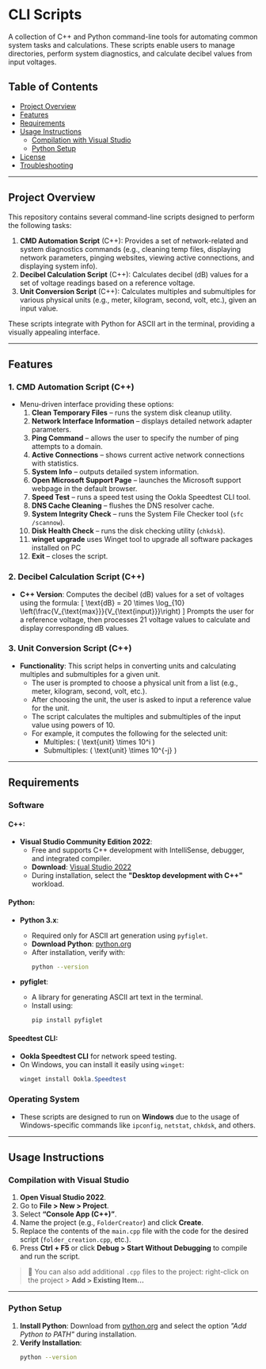 # CLI Scripts

A collection of C++ and Python command-line tools for automating common system tasks and calculations. These scripts enable users to manage directories, perform system diagnostics, and calculate decibel values from input voltages.

## Table of Contents

- [Project Overview](#project-overview)
- [Features](#features)
- [Requirements](#requirements)
- [Usage Instructions](#usage-instructions)  
  - [Compilation with Visual Studio](#compilation-with-visual-studio)
  - [Python Setup](#python-setup)
- [License](#license)
- [Troubleshooting](#troubleshooting)

---

## Project Overview

This repository contains several command-line scripts designed to perform the following tasks:


1. **CMD Automation Script** (C++): Provides a set of network-related and system diagnostics commands (e.g., cleaning temp files, displaying network parameters, pinging websites, viewing active connections, and displaying system info).
2. **Decibel Calculation Script** (C++): Calculates decibel (dB) values for a set of voltage readings based on a reference voltage.
3. **Unit Conversion Script** (C++): Calculates multiples and submultiples for various physical units (e.g., meter, kilogram, second, volt, etc.), given an input value.

These scripts integrate with Python for ASCII art in the terminal, providing a visually appealing interface.

---

## Features

### 1. CMD Automation Script (C++)
- Menu-driven interface providing these options:  
  1. **Clean Temporary Files** – runs the system disk cleanup utility.  
  2. **Network Interface Information** – displays detailed network adapter parameters.  
  3. **Ping Command** – allows the user to specify the number of ping attempts to a domain.  
  4. **Active Connections** – shows current active network connections with statistics.  
  5. **System Info** – outputs detailed system information.  
  6. **Open Microsoft Support Page** – launches the Microsoft support webpage in the default browser.  
  7. **Speed Test** – runs a speed test using the Ookla Speedtest CLI tool.  
  8. **DNS Cache Cleaning** – flushes the DNS resolver cache.  
  9. **System Integrity Check** – runs the System File Checker tool (`sfc /scannow`).  
  10. **Disk Health Check** – runs the disk checking utility (`chkdsk`).
  11. **winget upgrade** uses Winget tool to upgrade all software packages  installed on PC  
  12. **Exit** – closes the script.

### 2. Decibel Calculation Script (C++)
- **C++ Version**: Computes the decibel (dB) values for a set of voltages using the formula:
  \[
  \text{dB} = 20 \times \log_{10} \left(\frac{V_{\text{max}}}{V_{\text{input}}}\right)
  \]
  Prompts the user for a reference voltage, then processes 21 voltage values to calculate and display corresponding dB values.

### 3. Unit Conversion Script (C++)
- **Functionality**: This script helps in converting units and calculating multiples and submultiples for a given unit.
  - The user is prompted to choose a physical unit from a list (e.g., meter, kilogram, second, volt, etc.).
  - After choosing the unit, the user is asked to input a reference value for the unit.
  - The script calculates the multiples and submultiples of the input value using powers of 10.
  - For example, it computes the following for the selected unit:
    - Multiples: \( \text{unit} \times 10^i \)
    - Submultiples: \( \text{unit} \times 10^{-j} \)

---

## Requirements

### Software

#### C++:
- **Visual Studio Community Edition 2022**:
  - Free and supports C++ development with IntelliSense, debugger, and integrated compiler.
  - **Download**: [Visual Studio 2022](https://visualstudio.microsoft.com/vs/community/)
  - During installation, select the **"Desktop development with C++"** workload.

#### Python:
- **Python 3.x**:
  - Required only for ASCII art generation using `pyfiglet`.
  - **Download Python**: [python.org](https://www.python.org/downloads/)
  - After installation, verify with:
    ```bash
    python --version
    ```

- **pyfiglet**:
  - A library for generating ASCII art text in the terminal.
  - Install using:
    ```bash
    pip install pyfiglet
    ```

#### Speedtest CLI:
- **Ookla Speedtest CLI** for network speed testing.
- On Windows, you can install it easily using `winget`:
  ```powershell
  winget install Ookla.Speedtest


### Operating System
- These scripts are designed to run on **Windows** due to the usage of Windows-specific commands like `ipconfig`, `netstat`, `chkdsk`, and others.

---

## Usage Instructions

### Compilation with Visual Studio

1. **Open Visual Studio 2022**.
2. Go to **File > New > Project**.
3. Select **“Console App (C++)”**.
4. Name the project (e.g., `FolderCreator`) and click **Create**.
5. Replace the contents of the `main.cpp` file with the code for the desired script (`folder_creation.cpp`, etc.).
6. Press **Ctrl + F5** or click **Debug > Start Without Debugging** to compile and run the script.

> 🔧 You can also add additional `.cpp` files to the project: right-click on the project > **Add > Existing Item...**

---

### Python Setup

1. **Install Python**: Download from [python.org](https://www.python.org) and select the option *"Add Python to PATH"* during installation.
2. **Verify Installation**:
   ```bash
   python --version
